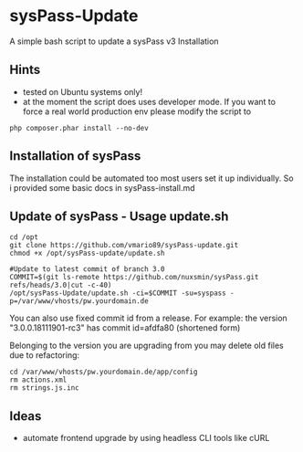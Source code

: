 # sysPass-Update

A simple bash script to update a sysPass v3 Installation

## Hints
* tested on Ubuntu systems only!
* at the moment the script does uses developer mode. If you want to force a real world production env please modify the script to
```
php composer.phar install --no-dev
```

## Installation of sysPass
The installation could be automated too most users set it up individually. So i provided some basic docs in sysPass-install.md

## Update of sysPass - Usage update.sh

```
cd /opt
git clone https://github.com/vmario89/sysPass-update.git
chmod +x /opt/sysPass-update/update.sh

#Update to latest commit of branch 3.0
COMMIT=$(git ls-remote https://github.com/nuxsmin/sysPass.git refs/heads/3.0|cut -c-40)
/opt/sysPass-Update/update.sh -ci=$COMMIT -su=syspass -p=/var/www/vhosts/pw.yourdomain.de
```

You can also use fixed commit id from a release. For example: the version "3.0.0.18111901-rc3" has commit id=afdfa80 (shortened form)

Belonging to the version you are upgrading from you may delete old files due to refactoring:
```
cd /var/www/vhosts/pw.yourdomain.de/app/config
rm actions.xml
rm strings.js.inc
```

## Ideas
* automate frontend upgrade by using headless CLI tools like cURL
